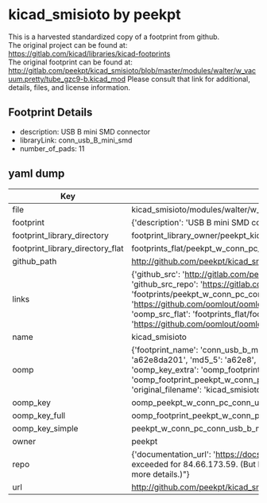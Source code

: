# kicad_smisioto by peekpt  
This is a harvested standardized copy of a footprint from github.  
The original project can be found at:  
https://gitlab.com/kicad/libraries/kicad-footprints  
The original footprint can be found at:
http://gitlab.com/peekpt/kicad_smisioto/blob/master/modules/walter/w_vacuum.pretty/tube_gzc9-b.kicad_mod
Please consult that link for additional, details, files, and license information.  
## Footprint Details
* description: USB B mini SMD connector  
* libraryLink: conn_usb_B_mini_smd  
* number_of_pads: 11  
## yaml dump  
| Key | Value |  
| --- | --- |  
| file | kicad_smisioto/modules/walter/w_conn_pc.pretty/conn_usb_B_mini_smd.kicad_mod |  
| footprint | {'description': 'USB B mini SMD connector', 'libraryLink': 'conn_usb_B_mini_smd', 'number_of_pads': 11} |  
| footprint_library_directory | footprint_library_owner/peekpt_kicad_smisioto |  
| footprint_library_directory_flat | footprints_flat/peekpt_w_conn_pc_conn_usb_b_mini_smd/working |  
| github_path | http://github.com/peekpt/kicad_smisioto/blob/master/modules/walter/w_conn_pc.pretty/conn_usb_B_mini_smd.kicad_mod |  
| links | {'github_src': 'http://gitlab.com/peekpt/kicad_smisioto/blob/master/modules/walter/w_vacuum.pretty/tube_gzc9-b.kicad_mod', 'github_src_repo': 'https://gitlab.com/kicad/libraries/kicad-footprints', 'oomp_bot': 'footprints/peekpt_w_conn_pc_conn_usb_b_mini_smd/working', 'oomp_bot_github': 'https://github.com/oomlout/oomlout_oomp_footprint_bot/tree/main/footprints/peekpt_w_conn_pc_conn_usb_b_mini_smd/working', 'oomp_src_flat': 'footprints_flat/footprints_flat/peekpt_w_conn_pc_conn_usb_b_mini_smd/working', 'oomp_src_flat_github': 'https://github.com/oomlout/oomlout_oomp_footprint_src/tree/main/footprints_flat/peekpt_w_conn_pc_conn_usb_b_mini_smd/working'} |  
| name | kicad_smisioto |  
| oomp | {'footprint_name': 'conn_usb_b_mini_smd', 'library_name': 'w_conn_pc', 'md5': 'a62e8da201c2ea11ed258e5f5f067aaa', 'md5_10': 'a62e8da201', 'md5_5': 'a62e8', 'md5_6': 'a62e8d', 'oomp_key': 'oomp_peekpt_w_conn_pc_conn_usb_b_mini_smd', 'oomp_key_extra': 'oomp_footprint_peekpt_w_conn_pc_conn_usb_b_mini_smd', 'oomp_key_full': 'oomp_footprint_peekpt_w_conn_pc_conn_usb_b_mini_smd_a62e8d', 'oomp_key_simple': 'peekpt_w_conn_pc_conn_usb_b_mini_smd', 'original_filename': 'kicad_smisioto/modules/walter/w_conn_pc.pretty/conn_usb_B_mini_smd.kicad_mod', 'owner_name': 'peekpt'} |  
| oomp_key | oomp_peekpt_w_conn_pc_conn_usb_b_mini_smd |  
| oomp_key_full | oomp_footprint_peekpt_w_conn_pc_conn_usb_b_mini_smd |  
| oomp_key_simple | peekpt_w_conn_pc_conn_usb_b_mini_smd |  
| owner | peekpt |  
| repo | {'documentation_url': 'https://docs.github.com/rest/overview/resources-in-the-rest-api#rate-limiting', 'message': "API rate limit exceeded for 84.66.173.59. (But here's the good news: Authenticated requests get a higher rate limit. Check out the documentation for more details.)"} |  
| url | http://github.com/peekpt/kicad_smisioto |  

